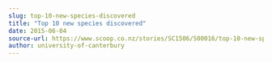 ```yaml
---
slug: top-10-new-species-discovered
title: "Top 10 new species discovered"
date: 2015-06-04
source-url: https://www.scoop.co.nz/stories/SC1506/S00016/top-10-new-species-discovered.htm
author: university-of-canterbury
---
```

